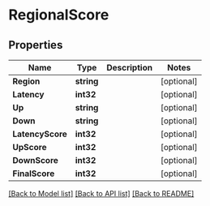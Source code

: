 # RegionalScore

## Properties

Name | Type | Description | Notes
------------ | ------------- | ------------- | -------------
**Region** | **string** |  | [optional] 
**Latency** | **int32** |  | [optional] 
**Up** | **string** |  | [optional] 
**Down** | **string** |  | [optional] 
**LatencyScore** | **int32** |  | [optional] 
**UpScore** | **int32** |  | [optional] 
**DownScore** | **int32** |  | [optional] 
**FinalScore** | **int32** |  | [optional] 

[[Back to Model list]](../README.md#documentation-for-models) [[Back to API list]](../README.md#documentation-for-api-endpoints) [[Back to README]](../README.md)


